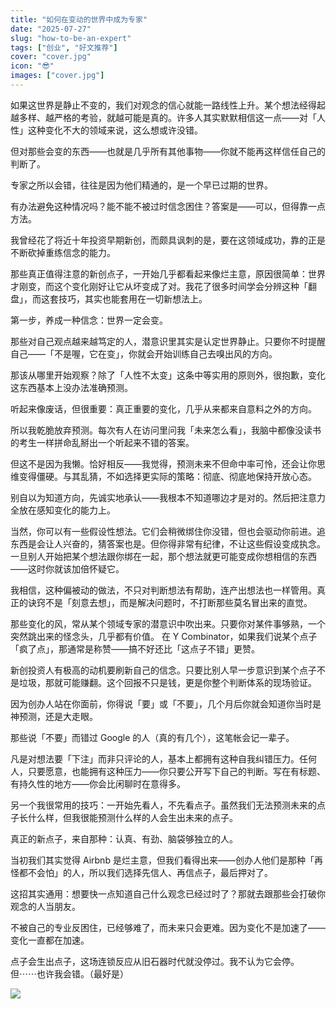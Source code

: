 ```yaml
---
title: "如何在变动的世界中成为专家"
date: "2025-07-27"
slug: "how-to-be-an-expert"
tags: ["创业", "好文推荐"]
cover: "cover.jpg"
icon: "😎"
images: ["cover.jpg"]
---
```

如果这世界是静止不变的，我们对观念的信心就能一路线性上升。某个想法经得起越多样、越严格的考验，就越可能是真的。许多人其实默默相信这一点——对「人性」这种变化不大的领域来说，这么想或许没错。



但对那些会变的东西——也就是几乎所有其他事物——你就不能再这样信任自己的判断了。



专家之所以会错，往往是因为他们精通的，是一个早已过期的世界。



有办法避免这种情况吗？能不能不被过时信念困住？答案是——可以，但得靠一点方法。



我曾经花了将近十年投资早期新创，而颇具讽刺的是，要在这领域成功，靠的正是不断砍掉重练信念的能力。



那些真正值得注意的新创点子，一开始几乎都看起来像烂主意，原因很简单：世界才刚变，而这个变化刚好让它从坏变成了对。我花了很多时间学会分辨这种「翻盘」，而这套技巧，其实也能套用在一切新想法上。



第一步，养成一种信念：世界一定会变。



那些对自己观点越来越笃定的人，潜意识里其实是认定世界静止。只要你不时提醒自己——「不是喔，它在变」，你就会开始训练自己去嗅出风的方向。



那该从哪里开始观察？除了「人性不太变」这条中等实用的原则外，很抱歉，变化这东西基本上没办法准确预测。



听起来像废话，但很重要：真正重要的变化，几乎从来都来自意料之外的方向。



所以我乾脆放弃预测。每次有人在访问里问我「未来怎么看」，我脑中都像没读书的考生一样拼命乱掰出一个听起来不错的答案。



但这不是因为我懒。恰好相反——我觉得，预测未来不但命中率可怜，还会让你思维变得僵硬。与其乱猜，不如选择更实际的策略：彻底、彻底地保持开放心态。



别自以为知道方向，先诚实地承认——我根本不知道哪边才是对的。然后把注意力全放在感知变化的能力上。



当然，你可以有一些假设性想法。它们会稍微绑住你没错，但也会驱动你前进。追东西是会让人兴奋的，猜答案也是。但你得非常有纪律，不让这些假设变成执念。
一旦别人开始把某个想法跟你绑在一起，那个想法就更可能变成你想相信的东西——这时你就该加倍怀疑它。



我相信，这种偏被动的做法，不只对判断想法有帮助，连产出想法也一样管用。真正的诀窍不是「刻意去想」，而是解决问题时，不打断那些莫名冒出来的直觉。



那些变化的风，常从某个领域专家的潜意识中吹出来。只要你对某件事够熟，一个突然跳出来的怪念头，几乎都有价值。
在 Y Combinator，如果我们说某个点子「疯了点」，那通常是称赞——搞不好还比「这点子不错」更赞。



新创投资人有极高的动机要刷新自己的信念。只要比别人早一步意识到某个点子不是垃圾，那就可能赚翻。这个回报不只是钱，更是你整个判断体系的现场验证。



因为创办人站在你面前，你得说「要」或「不要」，几个月后你就会知道你当时是神预测，还是大走眼。



那些说「不要」而错过 Google 的人（真的有几个），这笔帐会记一辈子。



凡是对想法要「下注」而非只评论的人，基本上都拥有这种自我纠错压力。任何人，只要愿意，也能拥有这种压力——你只要公开写下自己的判断。写在有标题、有持久性的地方——你会比闲聊时在意得多。



另一个我很常用的技巧：一开始先看人，不先看点子。虽然我们无法预测未来的点子长什么样，但我很能预测什么样的人会生出未来的点子。



真正的新点子，来自那种：认真、有劲、脑袋够独立的人。



当初我们其实觉得 Airbnb 是烂主意，但我们看得出来——创办人他们是那种「再怪都不会怕」的人，所以我们选择先信人、再信点子，最后押对了。



这招其实通用：想要快一点知道自己什么观念已经过时了？那就去跟那些会打破你观念的人当朋友。



不被自己的专业反困住，已经够难了，而未来只会更难。因为变化不是加速了——变化一直都在加速。



点子会生出点子，这场连锁反应从旧石器时代就没停过。我不认为它会停。
但⋯⋯也许我会错。（最好是）




![](https://prod-files-secure.s3.us-west-2.amazonaws.com/112d0858-5090-4d34-a606-b75eb8d65fd2/46476355-9cf3-4e99-9b7a-3531bc426380/1000202064.png?X-Amz-Algorithm=AWS4-HMAC-SHA256&X-Amz-Content-Sha256=UNSIGNED-PAYLOAD&X-Amz-Credential=ASIAZI2LB466SZPPGNFB%2F20251018%2Fus-west-2%2Fs3%2Faws4_request&X-Amz-Date=20251018T005805Z&X-Amz-Expires=3600&X-Amz-Security-Token=IQoJb3JpZ2luX2VjEAkaCXVzLXdlc3QtMiJIMEYCIQCXrfNjdGoy%2Fto%2BgNDx5GFNQ3lxMzYFIJlXFba5e32MbQIhAOGn1ts5dSEKBACeP0pqneAaKhPrYHNe%2B9WheW3y6Yn2KogECLH%2F%2F%2F%2F%2F%2F%2F%2F%2F%2FwEQABoMNjM3NDIzMTgzODA1IgwcPZgW6d8wHdGNL6Iq3APh3HJ8PCTT%2BWJQO98VmJmaukwBQWkqpG1IvC1ZXGg5SuaVPPgGOdYY7ZrPzp6RVVqM6i980SW3XdkiuRF4G5%2FUFo86nMe3ylTLlnHvKwziYDQdd96noCmHJIn73xlcPyrWGnogOEtb%2BXyeZp2QE8jAC4I2O2SEmWd9H4qTRZ72W9gqEnmK%2F4h75FpcYpKM7SfX0RYhhv5zStgO2tsaDkgjiIe7TXQFIvOpmh8a3UrM5BBI8cX7x0tx0UwhBDVHOUwMc5%2B8K5yU5W68r2WN17Lad5LQRcmqtOxkV9lZvqSoIYEkNyfVuHuh70VcBvBhJvg%2B5ORC5Wvs%2FmnYnaQlekUlawKjIoXPAP9DuEIOIWv0kv5qHUFd6p54KScB1JHpk0vpoDde%2FR7AiEftAEZP4jCClfX%2Bv7Es4axKioBCw%2FgcspV06uvZMcCYQACL9dWBH9lej4cmo6Ii8mOuh8%2BEk57KUBH9BjFJtAFtUJifHzRvy1hRwde%2FFyVX1F6dz5TOfV9GF%2FaNI8VOl1jDHcouwLaAXyt%2FKVwPY%2FloRjetUu96wHiRMpAP1TQisrobvew2lm3Jfwbcm0lHdavG79N2gW8DmPRG8P2SEMH%2FeaT6CD0L3ZwEBQq6tv%2BtY0uQMTCwvcvHBjqkAf6LrPImiwmiFs5FOm3gq2R2IONbF%2FHunsoWHXlV0x4Wpz0uoGf1SK2buQcAfFIqRxdlJvmRqVMI5RIeNm9QvqTpEAyucBRhdIPtJQ4o7MQabqUgKsg5UrIrf5848wujVVcfJaYAJ%2BU6QrgsIpB0y2wgvf2Xul2c0bfvcnniZMoD0uYUnAsQXQhLH72MCc%2BB8%2BkbOQCpsVmyItpds%2FQb8FaSUm4n&X-Amz-Signature=129f61dc00b74d3925f77df1242bbd8ade83aa96f4147b4a272ea7cf4839a56f&X-Amz-SignedHeaders=host&x-amz-checksum-mode=ENABLED&x-id=GetObject)

